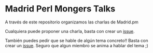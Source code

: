 # Madrid Perl Mongers Talks

A través de este repositorio organizamos las charlas de Madrid.pm

Cualquiera puede proponer una charla, basta con crear un [issue](https://github.com/madridpm/talks/issues/new).

También puedes pedir que se hable de algún tema concreto!! Basta con crear un [issue](https://github.com/madridpm/talks/issues/new). Seguro que algun miembro se anima a hablar del tema ;)
